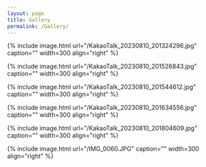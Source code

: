 ```yaml
---
layout: page
title: Gallery
permalink: /Gallery/
---
```




{% include image.html url="/KakaoTalk_20230810_201324296.jpg" caption="" width=300 align="right" %}

{% include image.html url="/KakaoTalk_20230810_201526843.jpg" caption="" width=300 align="right" %}

{% include image.html url="/KakaoTalk_20230810_201544612.jpg" caption="" width=300 align="right" %}

{% include image.html url="/KakaoTalk_20230810_201634556.jpg" caption="" width=300 align="right" %}

{% include image.html url="/KakaoTalk_20230810_201804609.jpg" caption="" width=300 align="right" %}

{% include image.html url="/IMG_0060.JPG" caption="" width=300 align="right" %}


